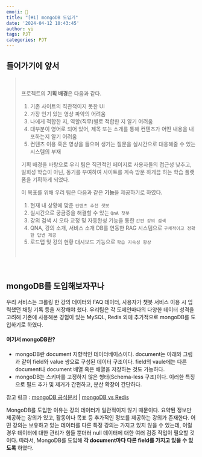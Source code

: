 ```yaml
---
emoji: 💬
title: "[#1] mongoDB 도입기"
date: '2024-04-12 10:43:45'
author: yi
tags: PJT
categories: PJT
---
```

##  들어가기에 앞서
> <br>
>
> 프로젝트의 **기획 배경**은 다음과 같다.
> 1. 기존 사이트의 직관적이지 못한 UI
> 2. 가장 인기 있는 영상 파악의 어려움
> 3. 나에게 적합한 지, 역할(직무)별로 적합한 지 알기 어려움
> 4. 대부분이 영어로 되어 있어, 제목 또는 소개를 통해 컨텐츠가 어떤 내용을 내포하는지 알기 어려움
> 5. 컨텐츠 이용 혹은 영상을 들으며 생기는 질문을 실시간으로 대응해줄 수 있는 시스템의 부재
> 
>
> 기획 배경을 바탕으로 우리 팀은 직관적인 페이지로 사용자들의 접근성 낮추고, 일회성 학습이 아닌, 동기를 부여하여 사이트를 계속 방문 하게끔 하는 학습 플랫폼을 기획하게 되었다.
> 
>
> 이 목표를 위해 우리 팀은 다음과 같은 **기능**을 제공하기로 하였다.
> 1. 현재 내 상황에 맞춘 `컨텐츠 추천 챗봇` 
> 2. 실시간으로 궁금증을 해결할 수 있는 `QnA 챗봇` 
> 3. 강의 검색 시 오타 교정 및 자동완성 기능을 통한 `간편 강의 검색`
> 4. QNA, 강의 소개, 서비스 소개 DB를 연동한 RAG 시스템으로 `구체적이고 정확한 답변 제공`
> 5. 로드맵 및 강의 현황 대시보드 기능으로 `학습 지속성 향상`
>  <br>

<br>

## mongoDB를 도입해보자꾸나

우리 서비스는 크롤링 한 강의 데이터와 FAQ 데이터, 사용자가 챗봇 서비스 이용 시 입력했던 채팅 기록 등을 저장해야 했다. 우리팀은 각 도메인마다의 다양한 데이터 성격을 고려해 기존에 사용해본 경험이 있는 MySQL, Redis 외에 추가적으로 mongoDB를 도입하기로 하였다. <br>

<h4> 여기서 mongoDB란? </h4>

- mongoDB란 document 지향적인 데이터베이스이다. document는 아래와 그림과 같이 field와 value 쌍으로 구성된 데이터 구조이다. field의 vaule에는 다른 document나 document 배열 혹은 배열을 저장하는 것도 가능하다.
- mongoDB는 스키마를 고정하지 않은 형태(Schema-less 구조)이다. 이러한 특징으로 필드 추가 및 제거가 간편하고, 분산 확장이 간단하다.

참고 링크 : [mongoDB 공식문서](<https://www.mongodb.com/docs/manual/introduction/#document-database>) | [mongoDB vs Redis]()
<br>

MongoDB를 도입한 이유는 강의 데이터가 일관적이지 않기 때문이다.
요약된 정보만 제공하는 강의가 있고, 활동이나 목표 등 추가적인 정보를 제공하는 강의가 존재한다. 어떤 강의는 보유하고 있는 데이터를 다른 특정 강의는 가지고 있지 않을 수 있는데, 이럴 경우 데이터에 대한 관리가 힘들 뿐더러 null 데이터에 대한 여러 검증 작업이 필요할 것이다. 따라서, MongoDB를 도입해 **각 document마다 다른 field를 가지고 있을 수 있도록** 하였다.
<br>

<!-- 또한, 우리 서비스는 실시간 문의사항 대응과 사용자 맞춤 컨텐츠 추천 서비스를 챗봇으로 제공하기로 했다. 더욱 구체적이고 정확한 답변을 위해 채팅 내역을 영구 보관하고 이를 챗봇에 활용하는데, 이 과정에서 데이터 읽기 작업과 쓰기 작업이 빈번히 일어난다. 

참고 링크 : [] -->
